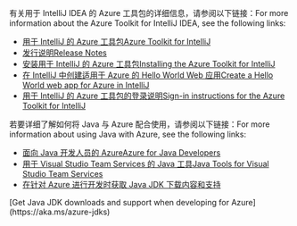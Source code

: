 <span data-ttu-id="b1345-101">有关用于 IntelliJ IDEA 的 Azure 工具包的详细信息，请参阅以下链接：</span><span class="sxs-lookup"><span data-stu-id="b1345-101">For more information about the Azure Toolkit for IntelliJ IDEA, see the following links:</span></span> 

* [<span data-ttu-id="b1345-102">用于 IntelliJ 的 Azure 工具包</span><span class="sxs-lookup"><span data-stu-id="b1345-102">Azure Toolkit for IntelliJ</span></span>](../intellij/azure-toolkit-for-intellij.md) 
* [<span data-ttu-id="b1345-103">发行说明</span><span class="sxs-lookup"><span data-stu-id="b1345-103">Release Notes</span></span>](https://github.com/Microsoft/azure-tools-for-java/releases) 
* [<span data-ttu-id="b1345-104">安装用于 IntelliJ 的 Azure 工具包</span><span class="sxs-lookup"><span data-stu-id="b1345-104">Installing the Azure Toolkit for IntelliJ</span></span>](../intellij/azure-toolkit-for-intellij-installation.md) 
* [<span data-ttu-id="b1345-105">在 IntelliJ 中创建适用于 Azure 的 Hello World Web 应用</span><span class="sxs-lookup"><span data-stu-id="b1345-105">Create a Hello World web app for Azure in IntelliJ</span></span>](../intellij/azure-toolkit-for-intellij-create-hello-world-web-app.md) 
* [<span data-ttu-id="b1345-106">用于 IntelliJ 的 Azure 工具包的登录说明</span><span class="sxs-lookup"><span data-stu-id="b1345-106">Sign-in instructions for the Azure Toolkit for IntelliJ</span></span>](../intellij/azure-toolkit-for-intellij-sign-in-instructions.md) 

<span data-ttu-id="b1345-107">若要详细了解如何将 Java 与 Azure 配合使用，请参阅以下链接：</span><span class="sxs-lookup"><span data-stu-id="b1345-107">For more information about using Java with Azure, see the following links:</span></span> 

* [<span data-ttu-id="b1345-108">面向 Java 开发人员的 Azure</span><span class="sxs-lookup"><span data-stu-id="b1345-108">Azure for Java Developers</span></span>](https://docs.microsoft.com/java/azure/) 
* [<span data-ttu-id="b1345-109">用于 Visual Studio Team Services 的 Java 工具</span><span class="sxs-lookup"><span data-stu-id="b1345-109">Java Tools for Visual Studio Team Services</span></span>](https://java.visualstudio.com/) 
* <span data-ttu-id="b1345-110">[在针对 Azure 进行开发时获取 Java JDK 下载内容和支持](https://aka.ms/azure-jdks)
<!-- TODO: Add URLs for Java in VSCode here --></span><span class="sxs-lookup"><span data-stu-id="b1345-110">[Get Java JDK downloads and support when developing for Azure](https://aka.ms/azure-jdks)
<!-- TODO: Add URLs for Java in VSCode here --></span></span> 
